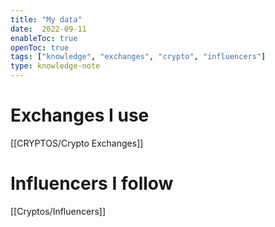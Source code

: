 ```yaml
---
title: "My data"
date:  2022-09-11
enableToc: true
openToc: true
tags: ["knowledge", "exchanges", "crypto", "influencers"]
type: knowledge-note
---
```


# Exchanges I use
[[CRYPTOS/Crypto Exchanges]]

# Influencers I follow
[[Cryptos/Influencers]]
